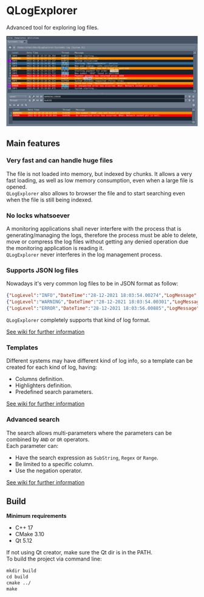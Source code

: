 # QLogExplorer

Advanced tool for exploring log files.

![image](screenshots/main.png?raw=true)

## Main features

### Very fast and can handle huge files

The file is not loaded into memory, but indexed by chunks.
It allows a very fast loading, as well as low memory consumption, even when a large file is opened.  
`QLogExplorer` also allows to browser the file and to start searching even when the file is still being indexed.

### No locks whatsoever

A monitoring applications shall never interfere with the process that is generating/managing the logs, therefore the process must be able to delete, move or compress the log files without getting any denied operation due the monitoring application is reading it.  
`QLogExplorer` never interferes in the log management process.

### Supports JSON log files

Nowadays it's very common log files to be in JSON format as follow:
```json
{"LogLevel":"INFO","DateTime":"28-12-2021 18:03:54.00274","LogMessage":"System initialized"}
{"LogLevel":"WARNING","DateTime":"28-12-2021 18:03:54.00301","LogMessage":"Not in UTC"}
{"LogLevel":"ERROR","DateTime":"28-12-2021 18:03:56.00885","LogMessage":"Exception caught"}
```
`QLogExplorer` completely supports that kind of log format.

[See wiki for further information](https://github.com/rafaelfassi/qlogexplorer/wiki/JSON-Files-Support)

### Templates

Different systems may have different kind of log info, so a template can be created for each kind of log, having:

* Columns definition.
* Highlighters definition.
* Predefined search parameters.

[See wiki for further information](https://github.com/rafaelfassi/qlogexplorer/wiki/Templates)

### Advanced search

The search allows multi-parameters where the parameters can be combined by `AND` or `OR` operators.  
Each parameter can:

* Have the search expression as `SubString`, `Regex` or `Range`.
* Be limited to a specific column.
* Use the negation operator.

[See wiki for further information](https://github.com/rafaelfassi/qlogexplorer/wiki/Searching)

## Build

__Minimum requirements__

* C++ 17
* CMake 3.10
* Qt 5.12

If not using Qt creator, make sure the Qt dir is in the PATH.  
To build the project via command line:
```
mkdir build
cd build
cmake ../
make
```
